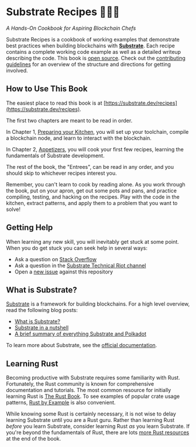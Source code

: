 # Substrate Recipes 🍴😋🍴

_A Hands-On Cookbook for Aspiring Blockchain Chefs_

Substrate Recipes is a cookbook of working examples that demonstrate best practices when building blockchains with **[Substrate](https://github.com/paritytech/substrate)**. Each recipe contains a complete working code example as well as a detailed writeup describing the code. This book is [open source](https://github.com/substrate-developer-hub/recipes). Check out the [contributing guidelines](https://github.com/substrate-developer-hub/recipes/blob/master/CONTRIBUTING.md) for an overview of the structure and directions for getting involved.

## How to Use This Book

The easiest place to read this book is at [https://substrate.dev/recipes](https://substrate.dev/recipes).

The first two chapters are meant to be read in order.

In Chapter 1, [Preparing your Kitchen](./1-prepare-kitchen/README.md), you will set up your toolchain, compile a blockchain node, and learn to interact with the blockchain.

In Chapter 2, [Appetizers](./2-appetizers/README.md), you will cook your first few recipes, learning the fundamentals of Substrate development.

The rest of the book, the "Entrees", can be read in any order, and you should skip to whichever recipes interest you.

Remember, you can't learn to cook by reading alone. As you work through the book, put on your apron, get out some pots and pans, and practice compiling, testing, and hacking on the recipes. Play with the code in the kitchen, extract patterns, and apply them to a problem that you want to solve!

## Getting Help

When learning any new skill, you will inevitably get stuck at some point. When you do get stuck you can seek help in several ways:

* Ask a question on [Stack Overflow](https://stackoverflow.com/questions/tagged/substrate)
* Ask a question in the [Substrate Technical Riot channel](https://riot.im/app/#/room/#substrate-technical:matrix.org)
* Open a [new issue](https://github.com/substrate-developer-hub/recipes/issues/new) against this repository

## What is Substrate?

[Substrate](https://github.com/paritytech/substrate) is a framework for building blockchains. For a high level overview, read the following blog posts:
* [What is Substrate?](https://www.parity.io/what-is-substrate/)
* [Substrate in a nutshell](https://www.parity.io/substrate-in-a-nutshell/)
* [A brief summary of everything Substrate and Polkadot](https://www.parity.io/a-brief-summary-of-everything-substrate-polkadot/)

To learn more about Substrate, see the [official documentation](https://substrate.dev).

## Learning Rust

Becoming productive with Substrate requires some familiarity with Rust. Fortunately, the Rust community is known for comprehensive documentation and tutorials. The most common resource for initially learning Rust is [The Rust Book](https://doc.rust-lang.org/book/index.html). To see examples of popular crate usage patterns, [Rust by Example](https://doc.rust-lang.org/rust-by-example/index.html) is also convenient.

While knowing some Rust is certainly necessary, it is not wise to delay learning Substrate until you are a Rust guru. Rather than learning Rust _before_ you learn Substrate, consider learning Rust _as_ you learn Substrate. If you're beyond the fundamentals of Rust, there are lots [more Rust resources](./more-resources.md) at the end of the book.
